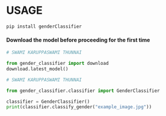 # USAGE

```
pip install genderClassifier
```

#### Download the model before proceeding for the first time

```python
# SWAMI KARUPPASWAMI THUNNAI

from gender_classifier import download
download.latest_model()
```


```python
# SWAMI KARUPPASWAMI THUNNAI

from gender_classifier.classifier import GenderClassifier

classifier = GenderClassifier()
print(classifier.classify_gender("example_image.jpg"))
```